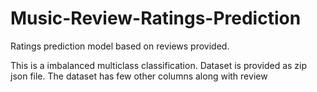 # Music-Review-Ratings-Prediction
Ratings prediction model based on reviews provided.

This is a imbalanced multiclass classification. 
Dataset is provided as zip json file. The dataset has few other columns along with review
